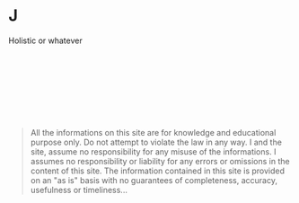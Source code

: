 # J

Holistic or whatever

<br><br><br><br><br><br><br>

> All the informations on this site are for knowledge and educational purpose only.
> Do not attempt to violate the law in any way.
> I and the site, assume no responsibility for any misuse of the informations.
> I assumes no responsibility or liability for any errors or omissions in the content of this site. The information contained in this site is provided on an "as is" basis with no guarantees of completeness, accuracy, usefulness or timeliness...
